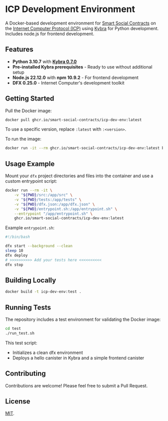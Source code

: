 # ICP Development Environment

A Docker-based development environment for [Smart Social Contracts](https://github.com/smart-social-contracts) on the [Internet Computer Protocol (ICP)](https://internetcomputer.org) using [Kybra](https://github.com/demergent-labs/kybra) for Python development. Includes node.js for frontend development.

## Features

- **Python 3.10.7** with [**Kybra 0.7.0**](https://github.com/demergent-labs/kybra/releases/tag/0.7.0)
- **Pre-installed Kybra prerequisites** - Ready to use without additional setup
- **Node.js 22.12.0** with **npm 10.9.2** - For frontend development
- **DFX 0.25.0** - Internet Computer's development toolkit

## Getting Started

Pull the Docker image:
```bash
docker pull ghcr.io/smart-social-contracts/icp-dev-env:latest
```
To use a specific version, replace `:latest` with `:<version>`.

To run the image:

```bash
docker run -it --rm ghcr.io/smart-social-contracts/icp-dev-env:latest bash
```

## Usage Example

Mount your `dfx` project directories and files into the container and use a custom entrypoint script:

```bash
docker run --rm -it \
    -v "${PWD}/src:/app/src" \
    -v "${PWD}/tests:/app/tests" \
    -v "${PWD}/dfx.json:/app/dfx.json" \
    -v "${PWD}/entrypoint.sh:/app/entrypoint.sh" \
    --entrypoint "/app/entrypoint.sh" \
    ghcr.io/smart-social-contracts/icp-dev-env:latest
```

Example `entrypoint.sh`:

```bash
#!/bin/bash

dfx start --background --clean
sleep 10
dfx deploy
# >>>>>>>>>> Add your tests here <<<<<<<<<<
dfx stop
```

## Building Locally

```bash
docker build -t icp-dev-env:test .
```

## Running Tests

The repository includes a test environment for validating the Docker image:

```bash
cd test
./run_test.sh
```

This test script:

- Initializes a clean dfx environment
- Deploys a hello canister in Kybra and a simple frontend canister

## Contributing

Contributions are welcome! Please feel free to submit a Pull Request.

## License

[MIT](LICENSE).
